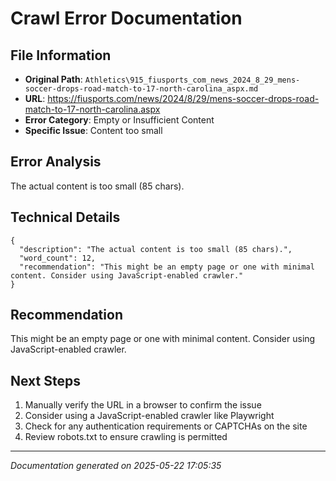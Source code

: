 # Crawl Error Documentation

## File Information
- **Original Path**: `Athletics\915_fiusports_com_news_2024_8_29_mens-soccer-drops-road-match-to-17-north-carolina_aspx.md`
- **URL**: https://fiusports.com/news/2024/8/29/mens-soccer-drops-road-match-to-17-north-carolina.aspx
- **Error Category**: Empty or Insufficient Content
- **Specific Issue**: Content too small

## Error Analysis
The actual content is too small (85 chars).

## Technical Details
```
{
  "description": "The actual content is too small (85 chars).",
  "word_count": 12,
  "recommendation": "This might be an empty page or one with minimal content. Consider using JavaScript-enabled crawler."
}
```

## Recommendation
This might be an empty page or one with minimal content. Consider using JavaScript-enabled crawler.

## Next Steps
1. Manually verify the URL in a browser to confirm the issue
2. Consider using a JavaScript-enabled crawler like Playwright
3. Check for any authentication requirements or CAPTCHAs on the site
4. Review robots.txt to ensure crawling is permitted

---
*Documentation generated on 2025-05-22 17:05:35*
